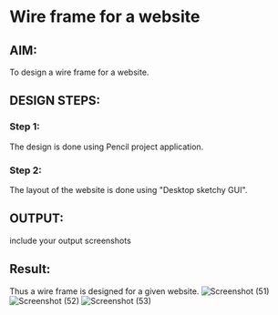 # Wire frame for a website

## AIM:
To design a wire frame for a website.

## DESIGN STEPS:

### Step 1:
The design is done using Pencil project application.

### Step 2:
The layout of the website is done using "Desktop sketchy GUI".
## OUTPUT:
include your output screenshots 


## Result:
Thus a wire frame is designed for a given website.
![Screenshot (51)](https://user-images.githubusercontent.com/93978702/151765446-b76f4015-e6ab-4b03-9f9d-519e37bdc7c4.png)
![Screenshot (52)](https://user-images.githubusercontent.com/93978702/151765454-8c8e9a95-da7a-4325-9978-efac17faa159.png)
![Screenshot (53)](https://user-images.githubusercontent.com/93978702/151765456-3a7fb890-3d17-4d68-9aef-dbfaa365b8e4.png)
